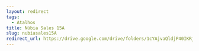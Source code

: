 ```yaml
---
layout: redirect
tags:
  - Atalhos
title: Núbia Sales 15A
slug: nubiasales15A
redirect_url: https://drive.google.com/drive/folders/1cYAjvaQldjP40IKRjPXWJozDSZ7sFdju?usp=drive_link
---
```

